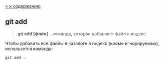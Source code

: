 [< к содержанию](./readme.md)

## **git add**

>**git add [*файл*]** - команда, которая добавляет файл в индекс.

Чтобы добавить все файлы в каталоге в индекс (кроме игнорируемых), использется команда:

```
git add .
```